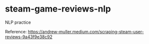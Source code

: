 # steam-game-reviews-nlp
NLP practice


Reference: https://andrew-muller.medium.com/scraping-steam-user-reviews-9a43f9e38c92
